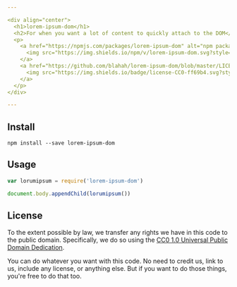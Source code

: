 ```yaml
---

<div align="center">
  <h1>lorem-ipsum-dom</h1>
  <h2>For when you want a lot of content to quickly attach to the DOM</h2>
  <p>
    <a href="https://npmjs.com/packages/lorem-ipsum-dom" alt="npm package">
      <img src="https://img.shields.io/npm/v/lorem-ipsum-dom.svg?style=flat-square">
    </a>
    <a href="https://github.com/blahah/lorem-ipsum-dom/blob/master/LICENSE" alt="CC0 public domain">
      <img src="https://img.shields.io/badge/license-CC0-ff69b4.svg?style=flat-square">
    </a>
  </p>
</div>

---
```


## Install

```
npm install --save lorem-ipsum-dom
```

## Usage

``` js
var lorumipsum = require('lorem-ipsum-dom')

document.body.appendChild(lorumipsum())
```

## License

To the extent possible by law, we transfer any rights we have in this code to the public domain. Specifically, we do so using the [CC0 1.0 Universal Public Domain Dedication](https://creativecommons.org/publicdomain/zero/1.0/).

You can do whatever you want with this code. No need to credit us, link to us, include any license, or anything else. But if you want to do those things, you're free to do that too.
